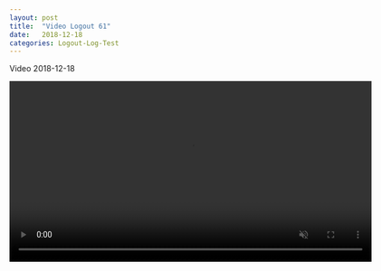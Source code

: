 ```yaml
---
layout: post
title:  "Video Logout 61"
date:   2018-12-18
categories: Logout-Log-Test
---
```


Video 2018-12-18

<video muted controls loop width="640" height="320">
  <source src="../../../../LogFile/vid-2018-12-18.mp4" type='video/mp4'>
</video>
